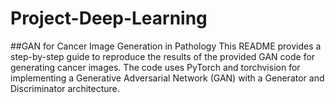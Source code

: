# Project-Deep-Learning
##GAN for Cancer Image Generation in Pathology
This README provides a step-by-step guide to reproduce the results of the provided GAN code for generating cancer images. The code uses PyTorch and torchvision for implementing a Generative Adversarial Network (GAN) with a Generator and Discriminator architecture.


